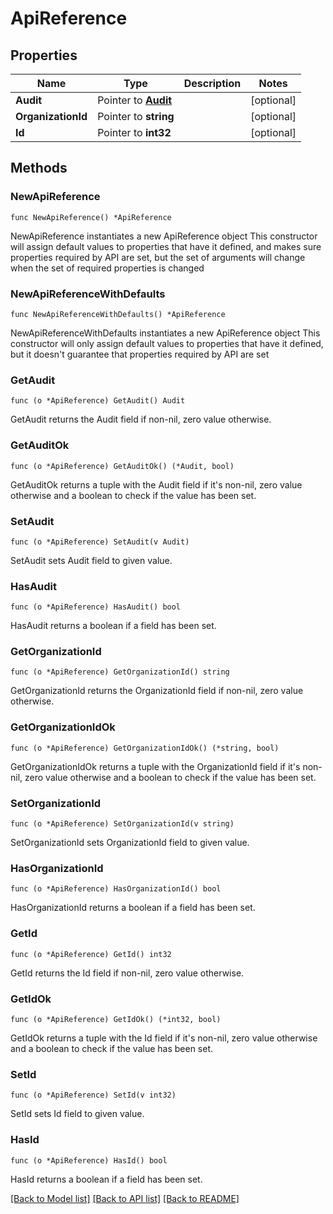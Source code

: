 # ApiReference

## Properties

Name | Type | Description | Notes
------------ | ------------- | ------------- | -------------
**Audit** | Pointer to [**Audit**](Audit.md) |  | [optional] 
**OrganizationId** | Pointer to **string** |  | [optional] 
**Id** | Pointer to **int32** |  | [optional] 

## Methods

### NewApiReference

`func NewApiReference() *ApiReference`

NewApiReference instantiates a new ApiReference object
This constructor will assign default values to properties that have it defined,
and makes sure properties required by API are set, but the set of arguments
will change when the set of required properties is changed

### NewApiReferenceWithDefaults

`func NewApiReferenceWithDefaults() *ApiReference`

NewApiReferenceWithDefaults instantiates a new ApiReference object
This constructor will only assign default values to properties that have it defined,
but it doesn't guarantee that properties required by API are set

### GetAudit

`func (o *ApiReference) GetAudit() Audit`

GetAudit returns the Audit field if non-nil, zero value otherwise.

### GetAuditOk

`func (o *ApiReference) GetAuditOk() (*Audit, bool)`

GetAuditOk returns a tuple with the Audit field if it's non-nil, zero value otherwise
and a boolean to check if the value has been set.

### SetAudit

`func (o *ApiReference) SetAudit(v Audit)`

SetAudit sets Audit field to given value.

### HasAudit

`func (o *ApiReference) HasAudit() bool`

HasAudit returns a boolean if a field has been set.

### GetOrganizationId

`func (o *ApiReference) GetOrganizationId() string`

GetOrganizationId returns the OrganizationId field if non-nil, zero value otherwise.

### GetOrganizationIdOk

`func (o *ApiReference) GetOrganizationIdOk() (*string, bool)`

GetOrganizationIdOk returns a tuple with the OrganizationId field if it's non-nil, zero value otherwise
and a boolean to check if the value has been set.

### SetOrganizationId

`func (o *ApiReference) SetOrganizationId(v string)`

SetOrganizationId sets OrganizationId field to given value.

### HasOrganizationId

`func (o *ApiReference) HasOrganizationId() bool`

HasOrganizationId returns a boolean if a field has been set.

### GetId

`func (o *ApiReference) GetId() int32`

GetId returns the Id field if non-nil, zero value otherwise.

### GetIdOk

`func (o *ApiReference) GetIdOk() (*int32, bool)`

GetIdOk returns a tuple with the Id field if it's non-nil, zero value otherwise
and a boolean to check if the value has been set.

### SetId

`func (o *ApiReference) SetId(v int32)`

SetId sets Id field to given value.

### HasId

`func (o *ApiReference) HasId() bool`

HasId returns a boolean if a field has been set.


[[Back to Model list]](../README.md#documentation-for-models) [[Back to API list]](../README.md#documentation-for-api-endpoints) [[Back to README]](../README.md)


